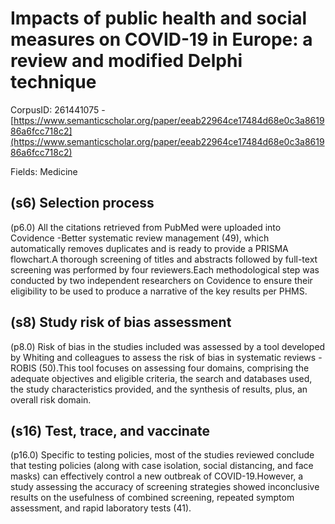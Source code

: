 # Impacts of public health and social measures on COVID-19 in Europe: a review and modified Delphi technique

CorpusID: 261441075 - [https://www.semanticscholar.org/paper/eeab22964ce17484d68e0c3a861986a6fcc718c2](https://www.semanticscholar.org/paper/eeab22964ce17484d68e0c3a861986a6fcc718c2)

Fields: Medicine

## (s6) Selection process
(p6.0) All the citations retrieved from PubMed were uploaded into Covidence -Better systematic review management (49), which automatically removes duplicates and is ready to provide a PRISMA flowchart.A thorough screening of titles and abstracts followed by full-text screening was performed by four reviewers.Each methodological step was conducted by two independent researchers on Covidence to ensure their eligibility to be used to produce a narrative of the key results per PHMS.
## (s8) Study risk of bias assessment
(p8.0) Risk of bias in the studies included was assessed by a tool developed by Whiting and colleagues to assess the risk of bias in systematic reviews -ROBIS (50).This tool focuses on assessing four domains, comprising the adequate objectives and eligible criteria, the search and databases used, the study characteristics provided, and the synthesis of results, plus, an overall risk domain.
## (s16) Test, trace, and vaccinate
(p16.0) Specific to testing policies, most of the studies reviewed conclude that testing policies (along with case isolation, social distancing, and face masks) can effectively control a new outbreak of COVID-19.However, a study assessing the accuracy of screening strategies showed inconclusive results on the usefulness of combined screening, repeated symptom assessment, and rapid laboratory tests (41).
